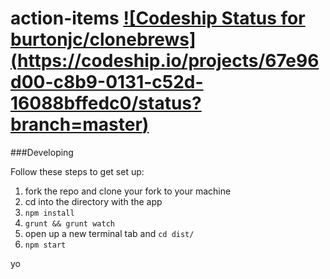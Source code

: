 action-items [![Codeship Status for burtonjc/clonebrews] (https://codeship.io/projects/67e96d00-c8b9-0131-c52d-16088bffedc0/status?branch=master)](https://www.codeship.io/projects/22353)
============

###Developing

Follow these steps to get set up:

  1. fork the repo and clone your fork to your machine
  2. cd into the directory with the app
  3. `npm install`
  4. `grunt && grunt watch`
  5. open up a new terminal tab and `cd dist/`
  6. `npm start`


yo
